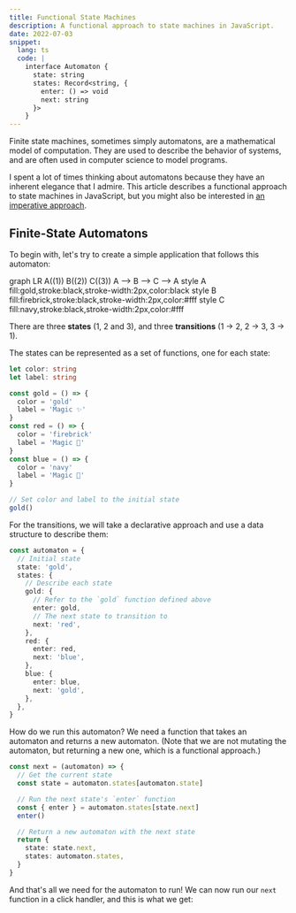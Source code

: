 ```yaml
---
title: Functional State Machines
description: A functional approach to state machines in JavaScript.
date: 2022-07-03
snippet:
  lang: ts
  code: |
    interface Automaton {
      state: string
      states: Record<string, {
        enter: () => void
        next: string
      }>
    }
---
```


<script>
  import Automaton from './Automaton.svelte';
  import Mermaid from '$lib/Mermaid.svelte';
</script>

Finite state machines, sometimes simply automatons, are a mathematical model of computation. They are used to describe the behavior of systems, and are often used in computer science to model programs.

I spent a lot of times thinking about automatons because they have an inherent elegance that I admire. This article describes a functional approach to state machines in JavaScript, but you might also be interested in [an imperative approach](./imperative-state-machines).

## Finite-State Automatons

To begin with, let's try to create a simple application that follows this automaton:

<Mermaid>
  graph LR
    A((1))
    B((2))
    C((3))
    A --> B --> C --> A
    style A fill:gold,stroke:black,stroke-width:2px,color:black
    style B fill:firebrick,stroke:black,stroke-width:2px,color:#fff
    style C fill:navy,stroke:black,stroke-width:2px,color:#fff
</Mermaid>

There are three **states** (1, 2 and 3), and three **transitions** (1 → 2, 2 → 3, 3 → 1).

The states can be represented as a set of functions, one for each state:

```ts
let color: string
let label: string

const gold = () => {
  color = 'gold'
  label = 'Magic ✨'
}
const red = () => {
  color = 'firebrick'
  label = 'Magic 🚒'
}
const blue = () => {
  color = 'navy'
  label = 'Magic 🚓'
}

// Set color and label to the initial state
gold()
```

For the transitions, we will take a declarative approach and use a data structure to describe them:

```ts
const automaton = {
  // Initial state
  state: 'gold',
  states: {
    // Describe each state
    gold: {
      // Refer to the `gold` function defined above
      enter: gold,
      // The next state to transition to
      next: 'red',
    },
    red: {
      enter: red,
      next: 'blue',
    },
    blue: {
      enter: blue,
      next: 'gold',
    },
  },
}
```

How do we run this automaton? We need a function that takes an automaton and returns a new automaton. (Note that we are not mutating the automaton, but returning a new one, which is a functional approach.)

```ts
const next = (automaton) => {
  // Get the current state
  const state = automaton.states[automaton.state]

  // Run the next state's `enter` function
  const { enter } = automaton.states[state.next]
  enter()

  // Return a new automaton with the next state
  return {
    state: state.next,
    states: automaton.states,
  }
}
```

And that's all we need for the automaton to run! We can now run our `next` function in a click handler, and this is what we get:

<Automaton />
